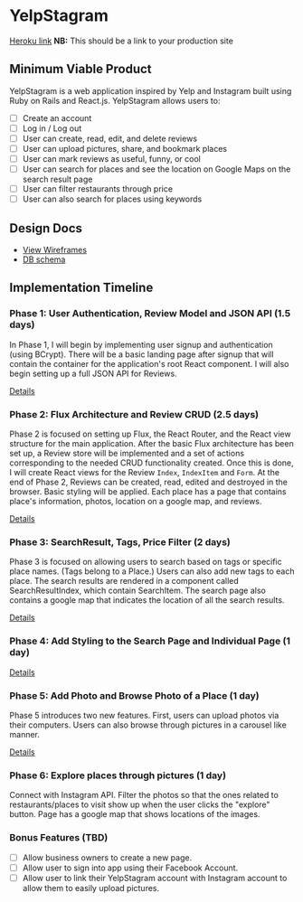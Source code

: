# YelpStagram

[Heroku link][heroku] **NB:** This should be a link to your production site

[heroku]: http://www.herokuapp.com

## Minimum Viable Product

YelpStagram is a web application inspired by Yelp and Instagram built using Ruby on Rails
and React.js. YelpStagram allows users to:

<!-- This is a Markdown checklist. Use it to keep track of your progress! -->

- [ ] Create an account
- [ ] Log in / Log out
- [ ] User can create, read, edit, and delete reviews
- [ ] User can upload pictures, share, and bookmark places
- [ ] User can mark reviews as useful, funny, or cool
- [ ] User can search for places and see the location on Google Maps on the search result page
- [ ] User can filter restaurants through price
- [ ] User can also search for places using keywords  

## Design Docs
* [View Wireframes][view]
* [DB schema][schema]

[view]: ./docs/views.md
[schema]: ./docs/schema.md

## Implementation Timeline

### Phase 1: User Authentication, Review Model and JSON API (1.5 days)

In Phase 1, I will begin by implementing user signup and authentication (using
BCrypt). There will be a basic landing page after signup that will contain the
container for the application's root React component. I will also begin setting up a full JSON API for Reviews.

[Details][phase-one]

### Phase 2: Flux Architecture and Review CRUD (2.5 days)

Phase 2 is focused on setting up Flux, the React Router, and the React view
structure for the main application. After the basic Flux architecture has been
set up, a Review store will be implemented and a set of actions corresponding to
the needed CRUD functionality created. Once this is done, I will create React
views for the Review `Index`, `IndexItem` and `Form`. At the end of Phase 2,
Reviews can be created, read, edited and destroyed in the browser. Basic styling will be applied. Each place has a page that contains place's information, photos, location on a google map, and reviews.

[Details][phase-two]

### Phase 3: SearchResult, Tags, Price Filter (2 days)

Phase 3 is focused on allowing users to search based on tags or specific place names. (Tags belong to a Place.) Users can also add new tags to each place. The search results are rendered in a component called SearchResultIndex, which contain SearchItem. The search page also contains a google map that indicates the location of all the search results.

[Details][phase-three]

### Phase 4: Add Styling to the Search Page and Individual Page (1 day)


[Details][phase-four]

### Phase 5: Add Photo and Browse Photo of a Place (1 day)

Phase 5 introduces two new features. First, users can upload photos via their computers. Users can also browse through pictures in a carousel like manner.

[Details][phase-five]

### Phase 6: Explore places through pictures (1 day)

Connect with Instagram API. Filter the photos so that the ones related to restaurants/places to visit show up when the user clicks the "explore" button. Page has a google map that shows locations of the images.

### Bonus Features (TBD)
- [ ] Allow business owners to create a new page.
- [ ] Allow user to sign into app using their Facebook Account.
- [ ] Allow user to link their YelpStagram account with Instagram account to allow them to easily upload pictures.

[phase-one]: ./docs/phases/phase1.md
[phase-two]: ./docs/phases/phase2.md
[phase-three]: ./docs/phases/phase3.md
[phase-four]: ./docs/phases/phase4.md
[phase-five]: ./docs/phases/phase5.md
